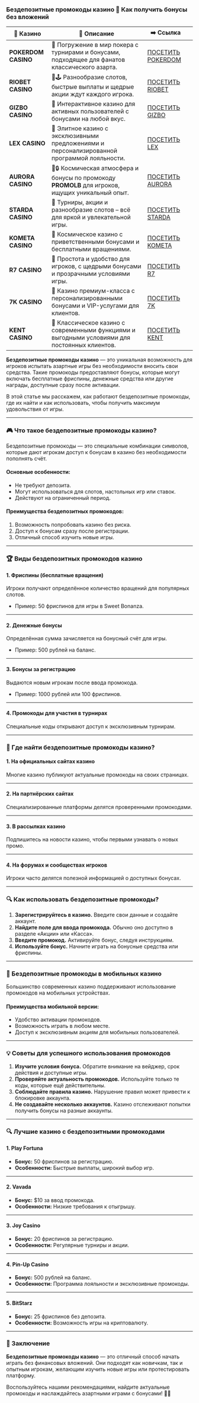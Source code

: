 ### Бездепозитные промокоды казино 🎰 Как получить бонусы без вложений
| 🎰 Казино           | 📜 Описание                                                                                       | ➡️ Ссылка                                                                                          |   |
| ------------------- | ------------------------------------------------------------------------------------------------- | -------------------------------------------------------------------------------------------------- | - |
| **POKERDOM CASINO** | 🎲 Погружение в мир покера с турнирами и бонусами, подходящее для фанатов классического азарта.   | [ПОСЕТИТЬ POKERDOM](https://brandplay.link/FwVc4f)                                                 |   |
| **RIOBET CASINO**   | 🌟🕹️ Разнообразие слотов, быстрые выплаты и щедрые акции ждут каждого игрока.                    | [ПОСЕТИТЬ RIOBET](https://brandplay.link/TnjsxFvH)                                                 |   |
| **GIZBO CASINO**    | 🚀 Интерактивное казино для активных пользователей с бонусами на любой вкус.                      | [ПОСЕТИТЬ GIZBO](https://brandplay.link/rvzLrVLp)                                                  |   |
| **LEX CASINO**      | 🎰 Элитное казино с эксклюзивными предложениями и персонализированной программой лояльности.      | [ПОСЕТИТЬ LEX](https://brandplay.link/VMqNXPFs)                                                    |   |
| **AURORA CASINO**   | 🌌🔒 Космическая атмосфера и бонусы по промокоду **PROMOLB** для игроков, ищущих уникальный опыт. | [ПОСЕТИТЬ AURORA](https://10trafic-stat2.com/click/668546556bcc6313411604bc/6766/13031/subaccount) |   |
| **STARDA CASINO**   | 🌠 Турниры, акции и разнообразие слотов – всё для яркой и увлекательной игры.                     | [ПОСЕТИТЬ STARDA](https://brandplay.link/HDcDrxLk)                                                 |   |
| **KOMETA CASINO**   | 💫 Космическое казино с приветственными бонусами и бесплатными вращениями.                        | [ПОСЕТИТЬ KOMETA](https://brandplay.link/jHzFFYGv)                                                 |   |
| **R7 CASINO**       | 🎯 Простота и удобство для игроков, с щедрыми бонусами и прозрачными условиями игры.              | [ПОСЕТИТЬ R7](https://brandplay.link/dByFXP7h)                                                     |   |
| **7K CASINO**       | 💎 Казино премиум-класса с персонализированными бонусами и VIP-услугами для клиентов.             | [ПОСЕТИТЬ 7K](https://brandplay.link/dd46bNgD)                                                     |   |
| **KENT CASINO**     | 🎲 Классическое казино с современными функциями и выгодными условиями для постоянных клиентов.    | [ПОСЕТИТЬ KENT](https://brandplay.link/XRH1g6Vb)                                                   |   |

**Бездепозитные промокоды казино** — это уникальная возможность для игроков испытать азартные игры без необходимости вносить свои средства. Такие промокоды предоставляют бонусы, которые могут включать бесплатные фриспины, денежные средства или другие награды, доступные сразу после активации.

В этой статье мы расскажем, как работают бездепозитные промокоды, где их найти и как использовать, чтобы получить максимум удовольствия от игры.

***

### 🎮 Что такое бездепозитные промокоды казино?

Бездепозитные промокоды — это специальные комбинации символов, которые дают игрокам доступ к бонусам в казино без необходимости пополнять счёт.

#### **Основные особенности:**

* Не требуют депозита.
* Могут использоваться для слотов, настольных игр или ставок.
* Действуют на ограниченный период.

#### **Преимущества бездепозитных промокодов:**

1. Возможность попробовать казино без риска.
2. Доступ к бонусам сразу после регистрации.
3. Отличный способ изучить новые игры.

***

### 🏆 Виды бездепозитных промокодов казино

#### **1. Фриспины (бесплатные вращения)**

Игроки получают определённое количество вращений для популярных слотов.

* Пример: 50 фриспинов для игры в Sweet Bonanza.

***

#### **2. Денежные бонусы**

Определённая сумма зачисляется на бонусный счёт для игры.

* Пример: 500 рублей на баланс.

***

#### **3. Бонусы за регистрацию**

Выдаются новым игрокам после ввода промокода.

* Пример: 1000 рублей или 100 фриспинов.

***

#### **4. Промокоды для участия в турнирах**

Специальные коды открывают доступ к эксклюзивным турнирам.

***

### 🌟 Где найти бездепозитные промокоды казино?

#### **1. На официальных сайтах казино**

Многие казино публикуют актуальные промокоды на своих страницах.

***

#### **2. На партнёрских сайтах**

Специализированные платформы делятся проверенными промокодами.

***

#### **3. В рассылках казино**

Подпишитесь на новости казино, чтобы первыми узнавать о новых промо.

***

#### **4. На форумах и сообществах игроков**

Игроки часто делятся полезной информацией о доступных бонусах.

***

### 🔍 Как использовать бездепозитные промокоды?

1. **Зарегистрируйтесь в казино.**
   Введите свои данные и создайте аккаунт.
2. **Найдите поле для ввода промокода.**
   Обычно оно доступно в разделе «Акции» или «Касса».
3. **Введите промокод.**
   Активируйте бонус, следуя инструкциям.
4. **Используйте бонус.**
   Начните играть на бонусные средства или фриспины.

***

### 📱 Бездепозитные промокоды в мобильных казино

Большинство современных казино поддерживают использование промокодов на мобильных устройствах.

#### **Преимущества мобильной версии:**

* Удобство активации промокодов.
* Возможность играть в любом месте.
* Доступ к эксклюзивным акциям для мобильных пользователей.

***

### 💡 Советы для успешного использования промокодов

1. **Изучите условия бонуса.**
   Обратите внимание на вейджер, срок действия и доступные игры.
2. **Проверяйте актуальность промокодов.**
   Используйте только те коды, которые ещё действительны.
3. **Соблюдайте правила казино.**
   Нарушение правил может привести к блокировке аккаунта.
4. **Не создавайте несколько аккаунтов.**
   Казино отслеживают попытки получить бонусы на разные аккаунты.

***

### 🔍 Лучшие казино с бездепозитными промокодами

#### **1. Play Fortuna**

* **Бонус:** 50 фриспинов за регистрацию.
* **Особенности:** Быстрые выплаты, широкий выбор игр.

***

#### **2. Vavada**

* **Бонус:** $10 за ввод промокода.
* **Особенности:** Низкие требования к отыгрышу.

***

#### **3. Joy Casino**

* **Бонус:** 20 фриспинов за регистрацию.
* **Особенности:** Регулярные турниры и акции.

***

#### **4. Pin-Up Casino**

* **Бонус:** 500 рублей на баланс.
* **Особенности:** Программа лояльности и эксклюзивные промокоды.

***

#### **5. BitStarz**

* **Бонус:** 25 фриспинов без депозита.
* **Особенности:** Возможность игры на криптовалюту.

***

### 🎯 Заключение

**Бездепозитные промокоды казино** — это отличный способ начать играть без финансовых вложений. Они подходят как новичкам, так и опытным игрокам, желающим изучить новые игры или протестировать платформу.

Воспользуйтесь нашими рекомендациями, найдите актуальные промокоды и наслаждайтесь азартными играми с бонусами! 🎁✨
